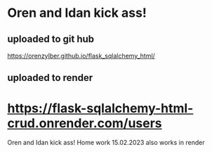# Oren and Idan kick ass!

## uploaded to git hub
https://orenzylber.github.io/flask_sqlalchemy_html/

## uploaded to render
https://flask-sqlalchemy-html-crud.onrender.com/users
=======
Oren and Idan kick ass!
Home work 15.02.2023
also works in render 

